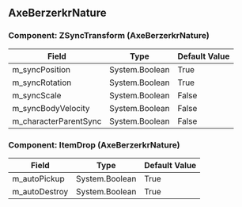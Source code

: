 ## AxeBerzerkrNature

### Component: ZSyncTransform (AxeBerzerkrNature)

|Field|Type|Default Value|
|-----|----|-------------|
|m_syncPosition|System.Boolean|True|
|m_syncRotation|System.Boolean|True|
|m_syncScale|System.Boolean|False|
|m_syncBodyVelocity|System.Boolean|False|
|m_characterParentSync|System.Boolean|False|

### Component: ItemDrop (AxeBerzerkrNature)

|Field|Type|Default Value|
|-----|----|-------------|
|m_autoPickup|System.Boolean|True|
|m_autoDestroy|System.Boolean|True|

